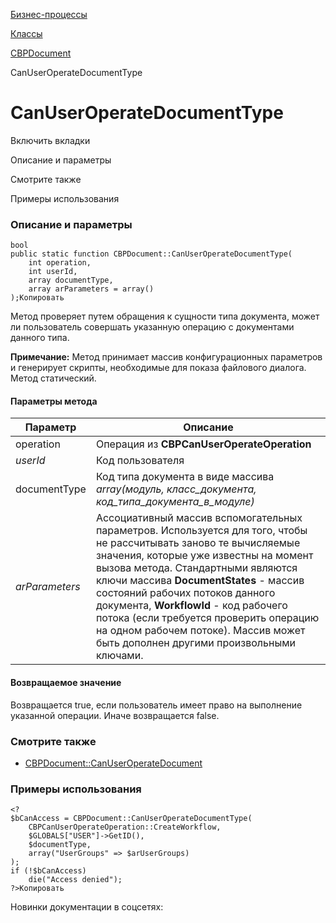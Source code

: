 [Бизнес-процессы](/api_help/bizproc/index.php)

[Классы](/api_help/bizproc/bizproc_classes/index.php)

[CBPDocument](/api_help/bizproc/bizproc_classes/CBPDocument/index.php)

CanUserOperateDocumentType

CanUserOperateDocumentType
==========================

Включить вкладки

Описание и параметры

Смотрите также

Примеры использования

### Описание и параметры

```
bool
public static function CBPDocument::CanUserOperateDocumentType(
	int operation,
	int userId,
	array documentType,
	array arParameters = array()
);Копировать
```

Метод проверяет путем обращения к сущности типа документа, может ли пользователь совершать указанную операцию с документами данного типа.

**Примечание:** Метод принимает массив конфигурационных параметров и генерирует скрипты, необходимые для показа файлового диалога. Метод статический.

#### Параметры метода

| Параметр | Описание |
| --- | --- |
| operation | Операция из **CBPCanUserOperateOperation** |
| *userId* | Код пользователя |
| documentType | Код типа документа в виде массива *array(модуль, класс\_документа, код\_типа\_документа\_в\_модуле)* |
| *arParameters* | Ассоциативный массив вспомогательных параметров. Используется для того, чтобы не рассчитывать заново те вычисляемые значения, которые уже известны на момент вызова метода. Стандартными являются ключи массива **DocumentStates** - массив состояний рабочих потоков данного документа, **WorkflowId** - код рабочего потока (если требуется проверить операцию на одном рабочем потоке). Массив может быть дополнен другими произвольными ключами. |

#### Возвращаемое значение

Возвращается true, если пользователь имеет право на выполнение указанной операции. Иначе возвращается false.

### Смотрите также

* [CBPDocument::CanUserOperateDocument](/api_help/bizproc/bizproc_classes/CBPDocument/CanUserOperateDocument.php)

### Примеры использования

```
<?
$bCanAccess = CBPDocument::CanUserOperateDocumentType(
	CBPCanUserOperateOperation::CreateWorkflow,
	$GLOBALS["USER"]->GetID(),
	$documentType,
	array("UserGroups" => $arUserGroups)
);
if (!$bCanAccess)
	die("Access denied");
?>Копировать
```

Новинки документации в соцсетях: